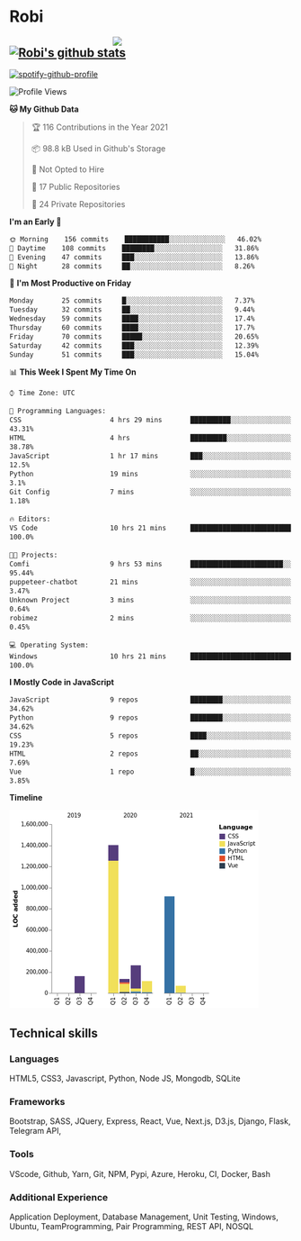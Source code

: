 # Robi

<img align='right' src='https://thumbs.gfycat.com/BleakGorgeousAmoeba-size_restricted.gif' width='320'>

[![Robi's github stats](https://github-readme-stats-lime-theta.vercel.app/api?username=robimez&count_private=true&show_icons=true&theme=dark)](https://github.com/RobiMez/github-readme-stats)
---

[![spotify-github-profile](https://spotify-github-profile.vercel.app/api/view?uid=vy6ne4sn1wcemvxhp0qti58n5&cover_image=true&theme=novatorem)](https://spotify-github-profile.vercel.app/api/view?uid=vy6ne4sn1wcemvxhp0qti58n5&redirect=true)



<!--START_SECTION:waka-->
![Profile Views](http://img.shields.io/badge/Profile%20Views-29-blue)

**🐱 My Github Data** 

> 🏆 116 Contributions in the Year 2021
 > 
> 📦 98.8 kB Used in Github's Storage 
 > 
> 🚫 Not Opted to Hire
 > 
> 📜 17 Public Repositories 
 > 
> 🔑 24 Private Repositories  
 > 
**I'm an Early 🐤** 

```text
🌞 Morning    156 commits    ███████████░░░░░░░░░░░░░░   46.02% 
🌆 Daytime    108 commits    ████████░░░░░░░░░░░░░░░░░   31.86% 
🌃 Evening    47 commits     ███░░░░░░░░░░░░░░░░░░░░░░   13.86% 
🌙 Night      28 commits     ██░░░░░░░░░░░░░░░░░░░░░░░   8.26%

```
📅 **I'm Most Productive on Friday** 

```text
Monday       25 commits     █░░░░░░░░░░░░░░░░░░░░░░░░   7.37% 
Tuesday      32 commits     ██░░░░░░░░░░░░░░░░░░░░░░░   9.44% 
Wednesday    59 commits     ████░░░░░░░░░░░░░░░░░░░░░   17.4% 
Thursday     60 commits     ████░░░░░░░░░░░░░░░░░░░░░   17.7% 
Friday       70 commits     █████░░░░░░░░░░░░░░░░░░░░   20.65% 
Saturday     42 commits     ███░░░░░░░░░░░░░░░░░░░░░░   12.39% 
Sunday       51 commits     ███░░░░░░░░░░░░░░░░░░░░░░   15.04%

```


📊 **This Week I Spent My Time On** 

```text
⌚︎ Time Zone: UTC

💬 Programming Languages: 
CSS                      4 hrs 29 mins       ██████████░░░░░░░░░░░░░░░   43.31% 
HTML                     4 hrs               █████████░░░░░░░░░░░░░░░░   38.78% 
JavaScript               1 hr 17 mins        ███░░░░░░░░░░░░░░░░░░░░░░   12.5% 
Python                   19 mins             ░░░░░░░░░░░░░░░░░░░░░░░░░   3.1% 
Git Config               7 mins              ░░░░░░░░░░░░░░░░░░░░░░░░░   1.18%

🔥 Editors: 
VS Code                  10 hrs 21 mins      █████████████████████████   100.0%

🐱‍💻 Projects: 
Comfi                    9 hrs 53 mins       ███████████████████████░░   95.44% 
puppeteer-chatbot        21 mins             ░░░░░░░░░░░░░░░░░░░░░░░░░   3.47% 
Unknown Project          3 mins              ░░░░░░░░░░░░░░░░░░░░░░░░░   0.64% 
robimez                  2 mins              ░░░░░░░░░░░░░░░░░░░░░░░░░   0.45%

💻 Operating System: 
Windows                  10 hrs 21 mins      █████████████████████████   100.0%

```

**I Mostly Code in JavaScript** 

```text
JavaScript               9 repos             ████████░░░░░░░░░░░░░░░░░   34.62% 
Python                   9 repos             ████████░░░░░░░░░░░░░░░░░   34.62% 
CSS                      5 repos             ████░░░░░░░░░░░░░░░░░░░░░   19.23% 
HTML                     2 repos             ██░░░░░░░░░░░░░░░░░░░░░░░   7.69% 
Vue                      1 repo              █░░░░░░░░░░░░░░░░░░░░░░░░   3.85%

```


**Timeline**

![Chart not found](https://raw.githubusercontent.com/RobiMez/RobiMez/master/charts/bar_graph.png) 


<!--END_SECTION:waka-->

## Technical skills

### Languages

HTML5, CSS3, Javascript, Python, Node JS, Mongodb, SQLite

### Frameworks

Bootstrap, SASS, JQuery, Express, React, Vue, Next.js,
D3.js, Django, Flask, Telegram API,

### Tools

VScode, Github, Yarn, Git, NPM, Pypi, Azure, Heroku, CI, Docker, Bash

### Additional Experience

Application Deployment, Database Management, Unit Testing, Windows, Ubuntu, TeamProgramming, Pair Programming, REST API, NOSQL
